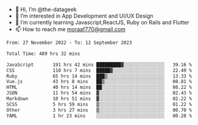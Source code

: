 - 👋 Hi, I’m @the-datageek
- 👀 I’m interested in App Development and UI/UX Design
- 🌱 I’m currently learning Javascript,ReactJS, Ruby on Rails and Flutter
- 📫 How to reach me moraaf770@gmail.com

<!---
the-datageek/the-datageek is a ✨ special ✨ repository because its `README.md` (this file) appears on your GitHub profile.
You can click the Preview link to take a look at your changes.
--->
<!--START_SECTION:waka-->

```txt
From: 27 November 2022 - To: 12 September 2023

Total Time: 489 hrs 32 mins

JavaScript       191 hrs 42 mins █████████▓░░░░░░░░░░░░░░░   39.16 %
CSS              110 hrs 7 mins  █████▓░░░░░░░░░░░░░░░░░░░   22.49 %
Ruby             65 hrs 14 mins  ███▒░░░░░░░░░░░░░░░░░░░░░   13.33 %
Vue.js           43 hrs 8 mins   ██▒░░░░░░░░░░░░░░░░░░░░░░   08.81 %
HTML             40 hrs 14 mins  ██░░░░░░░░░░░░░░░░░░░░░░░   08.22 %
JSON             11 hrs 54 mins  ▓░░░░░░░░░░░░░░░░░░░░░░░░   02.43 %
Markdown         10 hrs 51 mins  ▓░░░░░░░░░░░░░░░░░░░░░░░░   02.22 %
SCSS             5 hrs 59 mins   ▒░░░░░░░░░░░░░░░░░░░░░░░░   01.22 %
Other            3 hrs 27 mins   ▒░░░░░░░░░░░░░░░░░░░░░░░░   00.70 %
YAML             1 hr 23 mins    ░░░░░░░░░░░░░░░░░░░░░░░░░   00.28 %
```

<!--END_SECTION:waka-->
